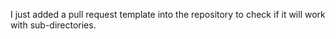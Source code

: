I just added a pull request template into the repository to check if it will work with sub-directories.
